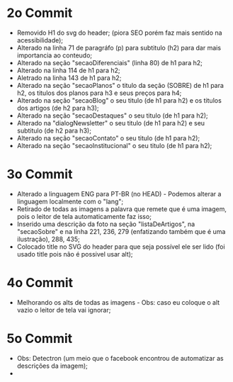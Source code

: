 # 2o Commit

- Removido H1 do svg do header; (piora SEO porém faz mais sentido na acessibilidade);
- Alterado na linha 71 de paragráfo (p) para subtitulo (h2) para dar mais importancia ao conteudo;
- Alterado na seção "secaoDiferenciais" (linha 80) de h1 para h2;
- Alterado na linha 114 de h1 para h2;
- Aletrado na linha 143 de h1 para h2;
- Alterado na seção "secaoPlanos" o titulo da seção (SOBRE) de h1 para h2, os titulos dos planos para h3 e seus preços para h4;
- Alterado na seção "secaoBlog" o seu titulo (de h1 para h2) e os titulos dos artigos (de h2 para h3);
- Alterado na seção "secaoDestaques" o seu titulo (de h1 para h2);
- Alterado na "dialogNewsletter" o seu titulo (de h1 para h2) e seu subtitulo (de h2 para h3);
- Alterado na seção "secaoContato" o seu titulo (de h1 para h2);
- Alterado na seção "secaoInstitucional" o seu titulo (de h1 para h2);

# 3o Commit

- Alterado a linguagem ENG para PT-BR (no HEAD) - Podemos alterar a linguagem localmente com o "lang";
- Retirado de todas as imagens a palavra que remete que é uma imagem, pois o leitor de tela automaticamente faz isso;
- Inserido uma descrição da foto na seção "listaDeArtigos", na "secaoSobre" e na linha 221, 236, 279 (enfatizando também que é uma ilustração), 288, 435;
- Colocado title no SVG do header para que seja possível ele ser lido (foi usado title pois não é possivel usar alt);

# 4o Commit

- Melhorando os alts de todas as imagens - Obs: caso eu coloque o alt vazio o leitor de tela vai ignorar;

# 5o Commit

- Obs: Detectron (um meio que o facebook encontrou de automatizar as descrições da imagem);
- 